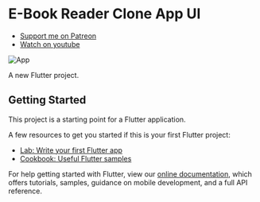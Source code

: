 # E-Book Reader Clone App UI

- [Support me on Patreon](https://www.patreon.com/sopheamenvan?fan_landing=true)
- [Watch on youtube](https://www.youtube.com/watch?v=XC4WfzrfbWI&t=453s)

![App](https://user-images.githubusercontent.com/16510597/187694120-d9aff239-ebc2-4339-9269-fc04933eb05e.png)

A new Flutter project.

## Getting Started

This project is a starting point for a Flutter application.

A few resources to get you started if this is your first Flutter project:

- [Lab: Write your first Flutter app](https://flutter.dev/docs/get-started/codelab)
- [Cookbook: Useful Flutter samples](https://flutter.dev/docs/cookbook)

For help getting started with Flutter, view our
[online documentation](https://flutter.dev/docs), which offers tutorials,
samples, guidance on mobile development, and a full API reference.
